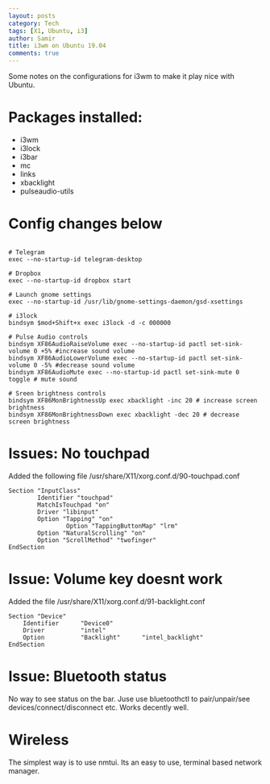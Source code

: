 ```yaml
---
layout: posts
category: Tech
tags: [X1, Ubuntu, i3]
author: Samir
title: i3wm on Ubuntu 19.04
comments: true
---
```


Some notes on the configurations for i3wm to make it play nice with Ubuntu.

<!--more-->

# Packages installed:
 - i3wm
 - i3lock
 - i3bar
 - mc
 - links
 - xbacklight
 - pulseaudio-utils
 

# Config changes below

```

# Telegram
exec --no-startup-id telegram-desktop

# Dropbox
exec --no-startup-id dropbox start

# Launch gnome settings
exec --no-startup-id /usr/lib/gnome-settings-daemon/gsd-xsettings

# i3lock
bindsym $mod+Shift+x exec i3lock -d -c 000000

# Pulse Audio controls
bindsym XF86AudioRaiseVolume exec --no-startup-id pactl set-sink-volume 0 +5% #increase sound volume
bindsym XF86AudioLowerVolume exec --no-startup-id pactl set-sink-volume 0 -5% #decrease sound volume
bindsym XF86AudioMute exec --no-startup-id pactl set-sink-mute 0 toggle # mute sound

# Sreen brightness controls
bindsym XF86MonBrightnessUp exec xbacklight -inc 20 # increase screen brightness
bindsym XF86MonBrightnessDown exec xbacklight -dec 20 # decrease screen brightness

```

# Issues: No touchpad

Added the following file /usr/share/X11/xorg.conf.d/90-touchpad.conf

```
Section "InputClass"
        Identifier "touchpad"
        MatchIsTouchpad "on"
        Driver "libinput"
        Option "Tapping" "on"
                Option "TappingButtonMap" "lrm"
        Option "NaturalScrolling" "on"
        Option "ScrollMethod" "twofinger"
EndSection
```

# Issue: Volume key doesnt work

Added the file /usr/share/X11/xorg.conf.d/91-backlight.conf

```
Section "Device"
    Identifier      "Device0"
    Driver          "intel"
    Option          "Backlight"      "intel_backlight"
EndSection
```

# Issue: Bluetooth status

No way to see status on the bar. Juse use bluetoothctl to pair/unpair/see devices/connect/disconnect etc. Works decently well.

# Wireless

The simplest way is to use nmtui. Its an easy to use, terminal based network manager. 

